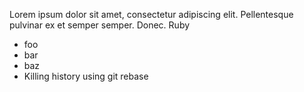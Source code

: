 Lorem ipsum dolor sit amet, consectetur adipiscing elit. Pellentesque pulvinar ex et semper semper. Donec. Ruby

* foo
* bar 
* baz
* Killing history using git rebase
